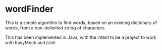 # wordFinder

This is a simple algorithm to find words, based on an existing dictionary of words, from a non-delimited string of characters.

This has been implemented in Java, with the intent to be a project to work with EasyMock and jUnit.
